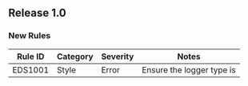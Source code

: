 ## Release 1.0

### New Rules

Rule ID | Category               | Severity | Notes
--------|------------------------|----------|--------------------
EDS1001 | Style | Error | Ensure the logger type is
